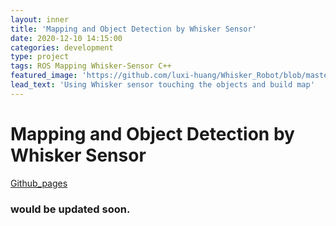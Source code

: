 ```yaml
---
layout: inner
title: 'Mapping and Object Detection by Whisker Sensor'
date: 2020-12-10 14:15:00
categories: development
type: project
tags: ROS Mapping Whisker-Sensor C++ 
featured_image: 'https://github.com/luxi-huang/Whisker_Robot/blob/master/img/all.gif?raw=true'
lead_text: 'Using Whisker sensor touching the objects and build map'
---
```


# Mapping and Object Detection by Whisker Sensor


[Github_pages](https://github.com/luxi-huang/Whisker_Robot)
### would be updated soon.

